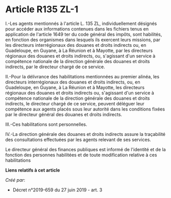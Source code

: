 # Article R135 ZL-1

I.-Les agents mentionnés à l'article L. 135 ZL, individuellement désignés pour accéder aux informations contenues dans les
fichiers tenus en application de l'article 1649 ter du code général des impôts, sont habilités, en fonction des organismes
dans lesquels ils exercent leurs missions, par les directeurs interrégionaux des douanes et droits indirects ou, en
Guadeloupe, en Guyane, à La Réunion et à Mayotte, par les directeurs régionaux des douanes et droits indirects, ou,
s'agissant d'un service à compétence nationale de la direction générale des douanes et droits indirects, par le directeur
chargé de ce service.

II.-Pour la délivrance des habilitations mentionnées au premier alinéa, les directeurs interrégionaux des douanes et droits
indirects, ou, en Guadeloupe, en Guyane, à La Réunion et à Mayotte, les directeurs régionaux des douanes et droits indirects
ou, s'agissant d'un service à compétence nationale de la direction générale des douanes et droits indirects, le directeur
chargé de ce service, peuvent déléguer leur compétence aux agents placés sous leur autorité dans les conditions fixées par le
directeur général des douanes et droits indirects.

III.-Ces habilitations sont personnelles.

IV.-La direction générale des douanes et droits indirects assure la traçabilité des consultations effectuées par les agents
relevant de ses services.

Le directeur général des finances publiques est informé de l'identité et de la fonction des personnes habilitées et de toute
modification relative à ces habilitations

**Liens relatifs à cet article**

_Créé par_:

  - Décret n°2019-659 du 27 juin 2019 - art. 3
